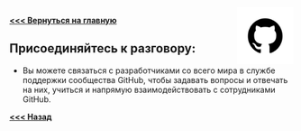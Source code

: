 <img src="pngwing.png" alt="Logo" width="100" align="right" />

**[<<< Вернуться на главную](./Start_File.md)**

## **Присоединяйтесь к разговору:**

- Вы можете связаться с разработчиками со всего мира в службе поддержки сообщества GitHub, чтобы задавать вопросы и отвечать на них, учиться и напрямую взаимодействовать с сотрудниками GitHub.

**[<<< Назад](./Start_File.md)**